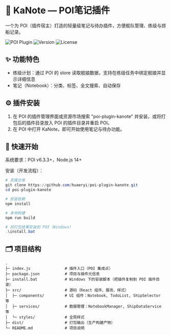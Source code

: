 
# 📝 KaNote — POI笔记插件

一个为 POI（插件宿主）打造的轻量级笔记与待办插件，方便舰队管理、练级与捞船记录。

![POI Plugin](https://img.shields.io/badge/POI-Plugin-blue.svg)
![Version](https://img.shields.io/badge/version-1.1.5-green.svg)
![License](https://img.shields.io/badge/license-MIT-yellow.svg)

## ✨ 功能特色

- 练级计划：通过 POI 的 store 读取舰娘数据，支持在练级任务中绑定舰娘并显示详细信息
- 笔记（Notebook）：分类、标签、全文搜索、自动保存

## ⚙️ 插件安装
1. 在 POI 的插件管理界面或资源市场搜索 "poi-plugin-kanote" 并安装，或将打包后的插件目录放入 POI 的插件目录并重启 POI。
2. 在 POI 中打开 KaNote，即可开始使用笔记与待办功能。
  
## 🚀 快速开始

系统要求：POI v6.3.3+，Node.js 14+

安装（开发流程）：


```powershell
# 克隆仓库
git clone https://github.com/huaeryi/poi-plugin-kanote.git
cd poi-plugin-kanote

# 安装依赖
npm install

# 本地构建
npm run build

# 将打包结果安装到 POI（Windows）
.\install.bat
```

## 🗂️ 项目结构
```
.
├─ index.js               # 插件入口（POI 集成点）
├─ package.json           # 项目与插件元信息
├─ install.bat            # Windows 下的安装脚本（把插件复制到 POI 插件目录）
├─ src/                   # 源码（React 组件、服务、样式）
│  ├─ components/         # UI 组件：Notebook, TodoList, ShipSelector 等
│  ├─ services/           # 数据管理：NotebookManager, ShipDataService 等
│  └─ styles/             # 全局样式
├─ dist/                  # 打包输出（生产构建产物）
└─ README.md              # 项目说明
```

